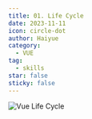 ```yaml
---
title: 01. Life Cycle
date: 2023-11-11
icon: circle-dot
author: Haiyue
category:
  - VUE
tag:
  - skills
star: false
sticky: false
---
```


![Vue Life Cycle](/data/techniques/coding/vue/VueLifeCycle.png)
